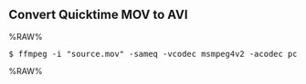## Convert Quicktime MOV to AVI

%RAW%
<pre>
$ ffmpeg -i "source.mov" -sameq -vcodec msmpeg4v2 -acodec pcm_u8 "output.avi"
</pre>
%RAW%